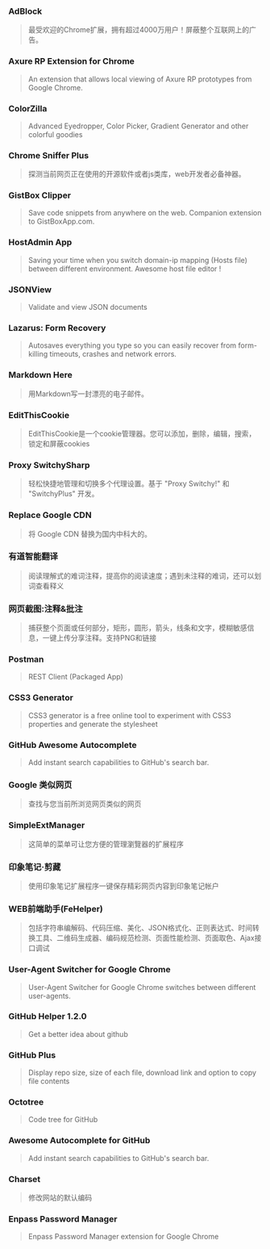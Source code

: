 ### AdBlock
> 最受欢迎的Chrome扩展，拥有超过4000万用户！屏蔽整个互联网上的广告。

### Axure RP Extension for Chrome
> An extension that allows local viewing of Axure RP prototypes from Google Chrome.

### ColorZilla
> Advanced Eyedropper, Color Picker, Gradient Generator and other colorful goodies

### Chrome Sniffer Plus
> 探测当前网页正在使用的开源软件或者js类库，web开发者必备神器。

### GistBox Clipper
> Save code snippets from anywhere on the web. Companion extension to GistBoxApp.com.

### HostAdmin App
> Saving your time when you switch domain-ip mapping (Hosts file) between different environment. Awesome host file editor !

### JSONView
> Validate and view JSON documents

### Lazarus: Form Recovery
> Autosaves everything you type so you can easily recover from form-killing timeouts, crashes and network errors.

### Markdown Here
> 用Markdown写一封漂亮的电子邮件。

### EditThisCookie
> EditThisCookie是一个cookie管理器。您可以添加，删除，编辑，搜索，锁定和屏蔽cookies

### Proxy SwitchySharp
> 轻松快捷地管理和切换多个代理设置。基于 "Proxy Switchy!" 和 "SwitchyPlus" 开发。

### Replace Google CDN
> 将 Google CDN 替换为国内中科大的。

### 有道智能翻译
> 阅读理解式的难词注释，提高你的阅读速度；遇到未注释的难词，还可以划词查看释义

### 网页截图:注释&批注
> 捕获整个页面或任何部分，矩形，圆形，箭头，线条和文字，模糊敏感信息，一键上传分享注释。支持PNG和链接

### Postman 
> REST Client (Packaged App)

### CSS3 Generator
> CSS3 generator is a free online tool to experiment with CSS3 properties and generate the stylesheet

### GitHub Awesome Autocomplete
> Add instant search capabilities to GitHub's search bar.

### Google 类似网页
> 查找与您当前所浏览网页类似的网页

### SimpleExtManager
> 这简单的菜单可让您方便的管理瀏覽器的扩展程序

### 印象笔记·剪藏
> 使用印象笔记扩展程序一键保存精彩网页内容到印象笔记帐户

### WEB前端助手(FeHelper)
> 包括字符串编解码、代码压缩、美化、JSON格式化、正则表达式、时间转换工具、二维码生成器、编码规范检测、页面性能检测、页面取色、Ajax接口调试

### User-Agent Switcher for Google Chrome
> User-Agent Switcher for Google Chrome switches between different user-agents.

### GitHub Helper 1.2.0
> Get a better idea about github

### GitHub Plus
> Display repo size, size of each file, download link and option to copy file contents

### Octotree
> Code tree for GitHub

### Awesome Autocomplete for GitHub
> Add instant search capabilities to GitHub's search bar.

### Charset
> 修改网站的默认编码

### Enpass Password Manager
> Enpass Password Manager extension for Google Chrome
